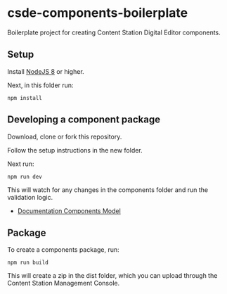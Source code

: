 # csde-components-boilerplate
Boilerplate project for creating Content Station Digital Editor components.

## Setup
Install [NodeJS 8](https://nodejs.org/) or higher.

Next, in this folder run:

```npm install```

## Developing a component package
Download, clone or fork this repository.

Follow the setup instructions in the new folder.

Next run:

```npm run dev```

This will watch for any changes in the components folder and run the validation logic.

* [Documentation Components Model](docs/OVERVIEW.md)

## Package
To create a components package, run:

```npm run build```

This will create a zip in the dist folder, which you can upload through the Content Station Management Console.